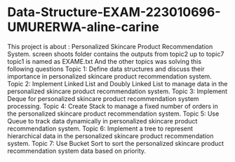 # Data-Structure-EXAM-223010696-UMURERWA-aline-carine 
This project is about : Personalized Skincare Product Recommendation System. 
screen shoots folder contains the outputs from topic2 up to topic7
topic1 is named as EXAME.txt
And the other topics was solving this following questions
Topic 1: Define data structures and discuss their importance in personalized skincare product recommendation system.
Topic 2: Implement Linked List and Doubly Linked List to manage data in the personalized skincare product recommendation system.
Topic 3: Implement Deque for personalized skincare product recommendation system processing.
Topic 4: Create Stack to manage a fixed number of orders in the personalized skincare product recommendation system.
Topic 5: Use Queue to track data dynamically in personalized skincare product recommendation system.
Topic 6: Implement a tree to represent hierarchical data in the personalized skincare product recommendation system.
Topic 7: Use Bucket Sort to sort the personalized skincare product recommendation system data based on priority.

